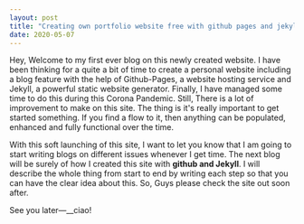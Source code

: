 ```yaml
---
layout: post
title: "Creating own portfolio website free with github pages and jekyll"
date: 2020-05-07
---
```


Hey, Welcome to my first ever blog on this newly created website. I have been thinking for a quite a bit of time to create a personal website including a blog feature with the help of Github-Pages, a website hosting service and Jekyll, a powerful static website generator.
Finally, I have managed some time to do this during this Corona Pandemic. Still, There is a lot of improvement to make on this site. The thing is it's really important to get started something. If you find a flow to it, then anything can be populated, enhanced and fully functional over the time.

With this soft launching of this site, I want to let you know that I am going to start writing blogs on different issues whenever I get time. The next blog will be surely of how I created this site with __github and Jekyll__. I will describe the whole thing from start to end by writing each step so that you can have the clear idea about this.
So, Guys please check the site out soon after.

See you later—__ciao!
